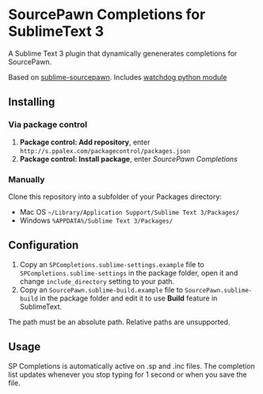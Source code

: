 # SourcePawn Completions for SublimeText 3

A Sublime Text 3 plugin that dynamically genenerates completions for SourcePawn.

Based on [sublime-sourcepawn](https://github.com/austinwagner/sublime-sourcepawn).
Includes [watchdog python module](https://https://github.com/gorakhargosh/watchdog)

## Installing

### Via package control

1. **Package control: Add repository**, enter `http://s.ppalex.com/packagecontrol/packages.json`
2. **Package control: Install package**, enter *SourcePawn Completions*

### Manually

Clone this repository into a subfolder of your Packages directory:
* Mac OS `~/Library/Application Support/Sublime Text 3/Packages/`
* Windows `%APPDATA%/Sublime Text 3/Packages/`

## Configuration

1. Copy an `SPCompletions.sublime-settings.example` file to `SPCompletions.sublime-settings` in the package folder, open it and change `include_directory` setting to your path.
2. Copy an `SourcePawn.sublime-build.example` file to `SourcePawn.sublime-build` in the package folder and edit it to use **Build** feature in SublimeText.

The path must be an absolute path. Relative paths are unsupported.


## Usage

SP Completions is automatically active on .sp and .inc files. The completion list updates whenever you stop typing for 1 second or when you save the file.
